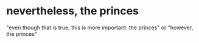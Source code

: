 # nevertheless, the princes

"even though that is true, this is more important: the princes" or "however, the princes"

